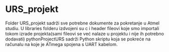 # URS_projekt
Folder URS_projekt sadrži sve potrebne dokumente za pokretanje u Atmel studiu.
U libraries folderu izdvojeni su c i header fileovi koje smo importali tokom izrade projekta(sami fileovi se već nalaze u projektu i nije ih potrebno dodavati)
pythonProjectURS sadrži Python skriptu koja se pokreće na računalu na koje je ATmega spojena s UART kabelom.
